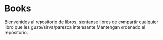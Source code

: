 # Books
Bienvenidos al repositorio de libros, sientanse libres de compartir cualquier libro que les guste/sirva/parezca interesante
Mantengan ordenado el repositorio.
